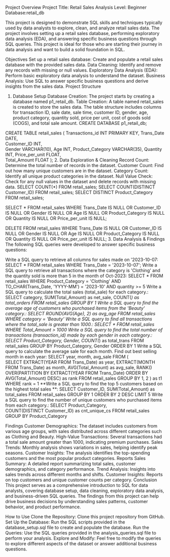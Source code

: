 Project Overview
Project Title: Retail Sales Analysis
Level: Beginner
Database:retail_db

This project is designed to demonstrate SQL skills and techniques typically used by data analysts to explore, clean, and analyze retail sales data. The project involves setting up a retail sales database, performing exploratory data analysis (EDA), and answering specific business questions through SQL queries. This project is ideal for those who are starting their journey in data analysis and want to build a solid foundation in SQL.

Objectives
Set up a retail sales database: Create and populate a retail sales database with the provided sales data.
Data Cleaning: Identify and remove any records with missing or null values.
Exploratory Data Analysis (EDA): Perform basic exploratory data analysis to understand the dataset.
Business Analysis: Use SQL to answer specific business questions and derive insights from the sales data.
Project Structure
1. Database Setup
Database Creation: The project starts by creating a database named p1_retail_db.
Table Creation: A table named retail_sales is created to store the sales data. The table structure includes columns for transaction ID, sale date, sale time, customer ID, gender, age, product category, quantity sold, price per unit, cost of goods sold (COGS), and total sale amount.
CREATE DATABASE p1_retail_db;

CREATE TABLE retail_sales
(
    Transactions_id INT PRIMARY KEY,
    Trans_Date DATE,	
    Customer_ID INT,	
    Gender VARCHAR(10),
    Age INT,
    Product_Category VARCHAR(35),
    Quantity INT,
    Price_per_unit FLOAT,	
    Total_Amount FLOAT
);
2. Data Exploration & Cleaning
Record Count: Determine the total number of records in the dataset.
Customer Count: Find out how many unique customers are in the dataset.
Category Count: Identify all unique product categories in the dataset.
Null Value Check: Check for any null values in the dataset and delete records with missing data.
SELECT COUNT(*) FROM retail_sales;
SELECT COUNT(DISTINCT Customer_ID) FROM retail_sales;
SELECT DISTINCT Product_Category FROM retail_sales;

SELECT * FROM retail_sales
WHERE 
    Trans_Date IS NULL OR Customer_ID IS NULL OR 
    Gender IS NULL OR Age IS NULL OR  Product_Category IS NULL OR 
    Quantity IS NULL OR Price_per_unit IS NULL;

DELETE FROM retail_sales
WHERE 
    Trans_Date IS NULL OR Customer_ID IS NULL OR 
    Gender IS NULL OR Age IS NULL OR  Product_Category IS NULL OR 
    Quantity IS NULL OR Price_per_unit IS NULL;
3. Data Analysis & Findings
The following SQL queries were developed to answer specific business questions:

Write a SQL query to retrieve all columns for sales made on '2023-10-07:
SELECT *
FROM retail_sales
WHERE Trans_Date = '2023-10-07';
Write a SQL query to retrieve all transactions where the category is 'Clothing' and the quantity sold is more than 5 in the month of Oct-2023:
SELECT 
  *
FROM retail_sales
WHERE 
    Product_Category = 'Clothing'
    AND 
    TO_CHAR(Trans_Date, 'YYYY-MM') = '2023-10'
    AND
    quantity >= 5
Write a SQL query to calculate the total sales (total_sale) for each category.:
SELECT 
    category,
    SUM(Total_Amount) as net_sale,
    COUNT(*) as total_orders
FROM retail_sales
GROUP BY 1
Write a SQL query to find the average age of customers who purchased items from the 'Beauty' category.:
SELECT
    ROUND(AVG(Age), 2) as avg_age
FROM retail_sales
WHERE category = 'Beauty'
Write a SQL query to find all transactions where the total_sale is greater than 1000.:
SELECT * FROM retail_sales
WHERE Total_Amount > 1000
Write a SQL query to find the total number of transactions (transaction_id) made by each gender in each category.:
SELECT 
    Product_Category,
    Gender,
    COUNT(*) as total_trans
FROM retail_sales
GROUP 
    BY 
    Product_Category,
    Gender
ORDER BY 1
Write a SQL query to calculate the average sale for each month. Find out best selling month in each year:
SELECT 
       year,
       month,
    avg_sale
FROM 
(    
SELECT 
    EXTRACT(YEAR FROM Trans_Date) as year,
    EXTRACT(MONTH FROM Trans_Date) as month,
    AVG(Total_Amount) as avg_sale,
    RANK() OVER(PARTITION BY EXTRACT(YEAR FROM Trans_Date) ORDER BY AVG(Total_Amount) DESC) as rank
FROM retail_sales
GROUP BY 1, 2
) as t1
WHERE rank = 1
**Write a SQL query to find the top 5 customers based on the highest total sales **:
SELECT 
    Customer_ID,
    SUM(Total_Amount) as total_sales
FROM retail_sales
GROUP BY 1
ORDER BY 2 DESC
LIMIT 5
Write a SQL query to find the number of unique customers who purchased items from each category.:
SELECT 
    Product_Category,    
    COUNT(DISTINCT Customer_ID) as cnt_unique_cs
FROM retail_sales
GROUP BY Product_Category

Findings
Customer Demographics: The dataset includes customers from various age groups, with sales distributed across different categories such as Clothing and Beauty.
High-Value Transactions: Several transactions had a total sale amount greater than 1000, indicating premium purchases.
Sales Trends: Monthly analysis shows variations in sales, helping identify peak seasons.
Customer Insights: The analysis identifies the top-spending customers and the most popular product categories.
Reports
Sales Summary: A detailed report summarizing total sales, customer demographics, and category performance.
Trend Analysis: Insights into sales trends across different months and shifts.
Customer Insights: Reports on top customers and unique customer counts per category.
Conclusion
This project serves as a comprehensive introduction to SQL for data analysts, covering database setup, data cleaning, exploratory data analysis, and business-driven SQL queries. The findings from this project can help drive business decisions by understanding sales patterns, customer behavior, and product performance.

How to Use
Clone the Repository: Clone this project repository from GitHub.
Set Up the Database: Run the SQL scripts provided in the database_setup.sql file to create and populate the database.
Run the Queries: Use the SQL queries provided in the analysis_queries.sql file to perform your analysis.
Explore and Modify: Feel free to modify the queries to explore different aspects of the dataset or answer additional business questions.
